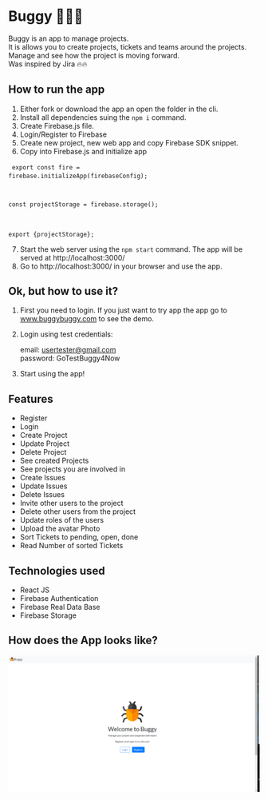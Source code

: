 # Buggy 🐛🐛🐛

Buggy is an app to manage projects.<br/> 
It is allows you to create projects, tickets and teams around the projects.
Manage and see how the project is moving forward.<br/> 
Was inspired by Jira 🔥🔥

## How to run the app

1. Either fork or download the app an open the folder in the cli.
2. Install all dependencies suing the `npm i` command.
3. Create Firebase.js file.
4. Login/Register to Firebase
5. Create new project, new web app and copy Firebase SDK snippet.
6. Copy into Firebase.js and initialize app

<code>   export const fire = firebase.initializeApp(firebaseConfig);

   const projectStorage = firebase.storage();

   export {projectStorage};
</code>

7. Start the web server using the `npm start` command. The app will be served at http://localhost:3000/
8. Go to http://localhost:3000/ in your browser and use the app.

## Ok, but how to use it?

1. First you need to login. If you just want to try app the app go to www.buggybuggy.com to see the demo.
2. Login using test credentials:

   email: usertester@gmail.com <br/>
   password: GoTestBuggy4Now

3. Start using the app!

## Features

- Register
- Login
- Create Project
- Update Project
- Delete Project
- See created Projects
- See projects you are involved in
- Create Issues
- Update Issues
- Delete Issues
- Invite other users to the project
- Delete other users from the project
- Update roles of the users
- Upload the avatar Photo
- Sort Tickets to pending, open, done
- Read Number of sorted Tickets

## Technologies used

- React JS
- Firebase Authentication
- Firebase Real Data Base
- Firebase Storage

## How does the App looks like?

![Tux, the Linux mascot](./src/assets/BuggyHome.png)


